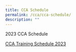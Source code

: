```yaml
---
title: CCA Schedule
permalink: /cca/cca-schedule/
description: ""
---
```

<p>2023 CCA Schedule</p>
<p><a href="/files/CCA-Training-Schedule-2023.pdf">CCA Training Schedule 2023</a></p>